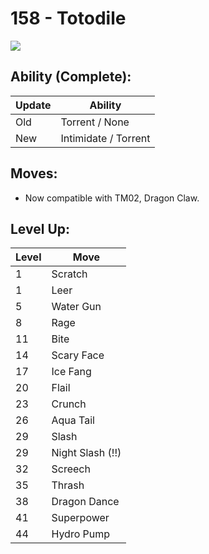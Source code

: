 # 158 - Totodile
![][158]

## Ability (Complete):

Update | Ability
---    | ---
Old    | Torrent / None
New    | Intimidate / Torrent

## Moves:

 - Now compatible with TM02, Dragon Claw.

## Level Up:

Level | Move
---   | ---
  1   | Scratch
  1   | Leer
  5   | Water Gun
  8   | Rage
 11   | Bite
 14   | Scary Face
 17   | Ice Fang
 20   | Flail
 23   | Crunch
 26   | Aqua Tail
 29   | Slash
 29   | Night Slash (!!)
 32   | Screech
 35   | Thrash
 38   | Dragon Dance
 41   | Superpower
 44   | Hydro Pump



[158]: /img/pokemon/158.png
